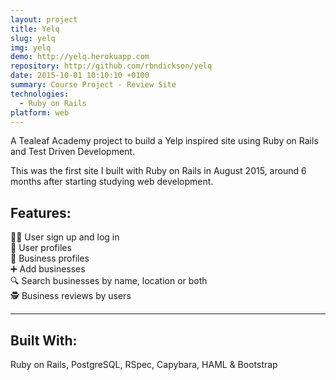 ```yaml
---
layout: project
title: Yelq
slug: yelq
img: yelq
demo: http://yelq.herokuapp.com
repository: http://github.com/rbndickson/yelq
date: 2015-10-01 10:10:10 +0100
summary: Course Project - Review Site
technologies:
  - Ruby on Rails
platform: web
---
```

A Tealeaf Academy project to build a Yelp inspired site using Ruby on Rails and Test Driven Development.

This was the first site I built with Ruby on Rails in August 2015, around 6 months after starting studying web development.

## Features:

👩‍💻 User sign up and log in  
👤 User profiles  
🏬 Business profiles  
➕ Add businesses  
🔍 Search businesses by name, location or both  
🕵 Business reviews by users  

---

## Built With:

Ruby on Rails, PostgreSQL, RSpec, Capybara, HAML & Bootstrap

